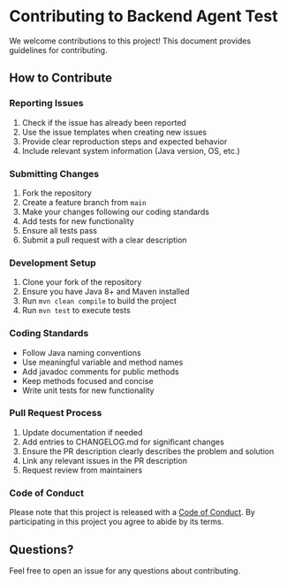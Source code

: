 # Contributing to Backend Agent Test

We welcome contributions to this project! This document provides guidelines for contributing.

## How to Contribute

### Reporting Issues

1. Check if the issue has already been reported
2. Use the issue templates when creating new issues
3. Provide clear reproduction steps and expected behavior
4. Include relevant system information (Java version, OS, etc.)

### Submitting Changes

1. Fork the repository
2. Create a feature branch from `main`
3. Make your changes following our coding standards
4. Add tests for new functionality
5. Ensure all tests pass
6. Submit a pull request with a clear description

### Development Setup

1. Clone your fork of the repository
2. Ensure you have Java 8+ and Maven installed
3. Run `mvn clean compile` to build the project
4. Run `mvn test` to execute tests

### Coding Standards

- Follow Java naming conventions
- Use meaningful variable and method names
- Add javadoc comments for public methods
- Keep methods focused and concise
- Write unit tests for new functionality

### Pull Request Process

1. Update documentation if needed
2. Add entries to CHANGELOG.md for significant changes
3. Ensure the PR description clearly describes the problem and solution
4. Link any relevant issues in the PR description
5. Request review from maintainers

### Code of Conduct

Please note that this project is released with a [Code of Conduct](CODE_OF_CONDUCT.md). 
By participating in this project you agree to abide by its terms.

## Questions?

Feel free to open an issue for any questions about contributing.